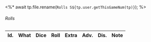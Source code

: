 <%* 
	await tp.file.rename(`Rolls S${tp.user.getThisGameNum(tp)}`);
%>

###### Rolls
| Id. | What           | Dice | Roll | Extra | Adv. | Dis. | Note                             |
| --- | -------------- | ---- | ---- | ----- | ---- | ---- | -------------------------------- |